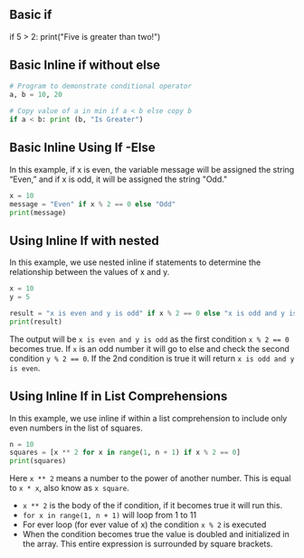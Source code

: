 
## Basic if
if 5 > 2:
    print("Five is greater than two!")



## Basic Inline if without else

```py
# Program to demonstrate conditional operator
a, b = 10, 20
 
# Copy value of a in min if a < b else copy b
if a < b: print (b, "Is Greater")
```

## Basic Inline Using If -Else
In this example, if x is even, the variable message will be assigned the string “Even,” and if x is odd, it will be assigned the string "Odd."
```py
x = 10
message = "Even" if x % 2 == 0 else "Odd"
print(message)
```

## Using Inline If with nested

In this example, we use nested inline if statements to determine the relationship between the values of x and y.
```py
x = 10
y = 5

result = "x is even and y is odd" if x % 2 == 0 else "x is odd and y is even" if y % 2 == 0 else "both x and y are odd"
print(result)
```
The output will be `x is even and y is odd` as the first condition `x % 2 == 0` becomes true. If `x` is an odd number it will go to else and check the second condition  `y % 2 == 0`. If the 2nd condition is true it will return `x is odd and y is even`.

## Using Inline If in List Comprehensions
In this example, we use inline if within a list comprehension to include only even numbers in the list of squares.
```py
n = 10
squares = [x ** 2 for x in range(1, n + 1) if x % 2 == 0]
print(squares)
```
Here `x ** 2` means a number to the power of another number. This is equal to `x * x`, also know as `x square`.
- `x ** 2` is the body of the if condition, if it becomes true it will run this.
- `for x in range(1, n + 1)` will loop from 1 to 11
- For ever loop (for ever value of x) the condition `x % 2` is executed
- When the condition becomes true the value is doubled and initialized in the array. This entire expression is surrounded by square brackets.